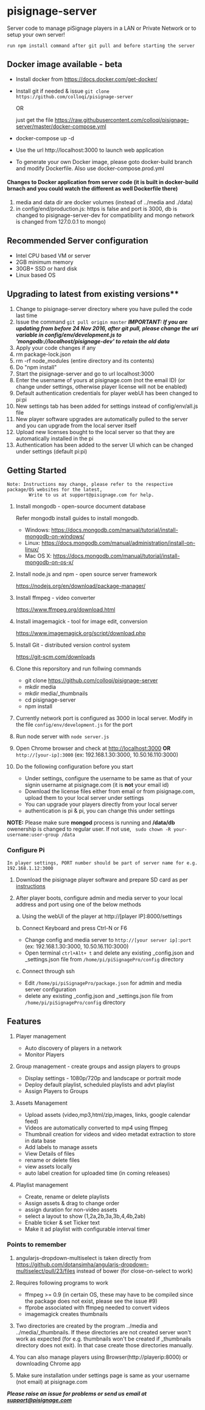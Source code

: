 # pisignage-server

Server code to manage piSignage players in a LAN or Private Network or to setup your own server!

    run npm install command after git pull and before starting the server

## Docker image available - beta
- Install docker from https://docs.docker.com/get-docker/
- Install git if needed  & issue `git clone https://github.com/colloqi/pisignage-server`
  
   OR 
  
   just get the file https://raw.githubusercontent.com/colloqi/pisignage-server/master/docker-compose.yml
- docker-compose  up -d
- Use the url http://localhost:3000  to launch web application
- To generate your own Docker image, please goto docker-build branch and modify Dockerfile. Also use docker-compose.prod.yml


#### Changes to Docker application from server code (it is built in docker-build brnach and you could watch the different as well Dockerfile there)
1. media and data dir are docker volumes (instead of ../media and ./data)
2. in config/end/production.js: https is false and port is 3000, db is changed to pisignage-server-dev for compatibility and mongo network is changed from 127.0.0.1 to mongo)

## Recommended Server configuration 
- Intel CPU based VM or server
- 2GB minimum memory
- 30GB+ SSD or hard disk
- Linux based OS

## Upgrading to latest from existing versions**

1. Change to pisignage-server directory where you have pulled the code last time
2. Issue the command `git pull origin master`
   ***IMPORTANT: If you are updating from before 24 Nov 2016, after git pull, please change the uri variable in config/env/development.js to 'mongodb://localhost/pisignage-dev' to retain the old data***
3. Apply your code changes if any
4. rm package-lock.json
5. rm -rf node_modules (entire directory and its contents)
6. Do "npm install" 
7. Start the pisignage-server and go to url localhost:3000
8. Enter the username of yours at pisignage.com (not the email ID) (or change under settings, otherwise player license will not be enabled)
9. Default authentication credentials for player webUI has been changed to pi:pi
10. New settings tab has been added for settings instead of config/env/all.js file
11. New player software upgrades are automatically pulled to the server and you can upgrade from the local server itself
12. Upload new licenses bought to the local server so that they are automatically installed in the pi
13. Authentication has been added to the server UI which can be changed under settings (default pi:pi)

## Getting Started


    Note: Instructions may change, please refer to the respective package/OS websites for the latest,   
            Write to us at support@pisignage.com for help.


1. Install mongodb - open-source document database

    Refer mongodb install guides to install mongodb. 

   - Windows: https://docs.mongodb.com/manual/tutorial/install-mongodb-on-windows/
   - Linux: https://docs.mongodb.com/manual/administration/install-on-linux/
   - Mac OS X: https://docs.mongodb.com/manual/tutorial/install-mongodb-on-os-x/ 
        
2. Install node.js and npm - open source server framework

   https://nodejs.org/en/download/package-manager/
         
3. Install ffmpeg - video converter

   https://www.ffmpeg.org/download.html

   
4. Install imagemagick - tool for image edit, conversion

    https://www.imagemagick.org/script/download.php
    
5. Install Git -  distributed version control system

    https://git-scm.com/downloads

5. Clone this reporsitory and run follwing commands

    - git clone https://github.com/colloqi/pisignage-server 
    - mkdir media
    - mkdir media/_thumbnails
    - cd pisignage-server
    - npm install
    
6. Currently network port is configured as 3000 in local server. Modify in the file `config/env/development.js` for the port

7. Run node server with `node server.js`

8. Open Chrome browser and check at [http://localhost:3000](http://localhost:3000) **OR** `http://[your-ip]:3000` (ex: 192.168.1.30:3000, 10.50.16.110:3000)

9. Do the following configuration before you start   
    - Under settings, configure the username to be same as that of your signin username at pisignage.com (it is **not** your email id)  
    - Download the license files either from email or from pisignage.com, upload them to your local server under settings  
    - You can upgrade your players directly from your local server 
    - authentication is pi & pi, you can change this under settings

**NOTE:** Please make sure **mongod** process is running and **/data/db** owenership is changed to regular user. If not use, ``` sudo chown -R your-username:user-group /data```
### Configure Pi

    In player settings, PORT number should be part of server name for e.g. 192.168.1.12:3000

1. Download the pisignage player software and prepare SD card as per [instructions](https://github.com/colloqi/piSignage#method-1-download-image-and-prepare-the-sd-card)

2. After player boots, configure admin and media server to your local address and port using one of the below methods  

   a. Using the webUI of the player at http://[player IP]:8000/settings
  
   b. Connect Keyboard and press Ctrl-N or F6    
      * Change config and media server to `http://[your server ip]:port` (ex: 192.168.1.30:3000, 10.50.16.110:3000)   
      * Open terminal `ctrl+Alt+ t` and delete any existing _config.json and _settings.json file from `/home/pi/piSignagePro/config` directory      
   
   c. Connect through ssh
      * Edit `/home/pi/piSignagePro/package.json` for admin and media server configuration    
      * delete any existing _config.json and _settings.json file from `/home/pi/piSignagePro/config` directory    

## Features  

1. Player management  
    - Auto discovery of players in a network  
    - Monitor Players  

2. Group management - create groups and assign players to groups  
    - Display settings - 1080p/720p and landscape or portrait mode  
    - Deploy default playlist, scheduled playlists and advt playlist  
    - Assign Players to Groups  

3. Assets Management  
    - Upload assets (video,mp3,html/zip,images, links, google calendar feed)  
    - Videos are automatically converted to mp4 using ffmpeg  
    - Thumbnail creation for videos and video metadat extraction to store in data base  
    - Add labels to manage assets  
    - View Details of files  
    - rename or delete files  
    - view assets locally   
    - auto label creation for uploaded time (in coming releases)  

4. Playlist management  
    - Create, rename or delete playlists  
    - Assign assets & drag to change order  
    - assign duration for non-video assets  
    - select a layout to show (1,2a,2b,3a,3b,4,4b,2ab)  
    - Enable ticker & set Ticker text  
    - Make it ad playlist with configurable interval timer  
 

### Points to remember

1. angularjs-dropdown-multiselect is taken directly from   
    https://github.com/dotansimha/angularjs-dropdown-multiselect/pull/23/files instead of bower (for close-on-select to work)  

2. Requires following programs to work  
    - ffmpeg >= 0.9  (in certain OS, these may have to be compiled since the package does not exist, 
      please see the issue #9)   
    - ffprobe associated with ffmpeg needed to convert videos    
    - imagemagick  creates thumbnails
    
3. Two directories are created by the program ../media and ../media/_thumbnails. If these directories are not created server won't work as expected (for e.g. thumbnails won't be created if _thumbnails directory does not exit). In that case create those directories manually.


4. You can also manage players using Browser(http://playerip:8000) or downloading Chrome app

5. Make sure installation under settings page is same as your username (not email) at pisignage.com  

    
***Please raise an issue for problems or send us email at support@pisignage.com***  
